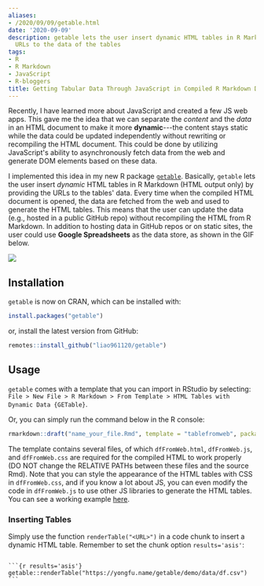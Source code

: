 ```yaml
---
aliases:
- /2020/09/09/getable.html
date: '2020-09-09'
description: getable lets the user insert dynamic HTML tables in R Markdown by providing
  URLs to the data of the tables
tags:
- R
- R Markdown
- JavaScript
- R-bloggers
title: Getting Tabular Data Through JavaScript in Compiled R Markdown Documents
---
```



Recently, I have learned more about JavaScript and created a few JS web apps. This gave me the idea that we can separate the *content* and the *data* in an HTML document to make it more **dynamic**---the content stays static while the data could be updated independently without rewriting or recompiling the HTML document. This could be done by utilizing JavaScript's ability to asynchronously fetch data from the web and generate DOM elements based on these data.

I implemented this idea in my new R package [`getable`](https://github.com/liao961120/getable). Basically, `getable` lets the user insert *dynamic* HTML tables in R Markdown (HTML output only) by providing the URLs to the tables' data. Every time when the compiled HTML document is opened, the data are fetched from the web and used to generate the HTML tables. This means that the user can update the data (e.g., hosted in a public GitHub repo) without recompiling the HTML from R Markdown.
In addition to hosting data in GitHub repos or on static sites, the user could use **Google Spreadsheets** as the data store, as shown in the GIF below.

![](https://img.yongfu.name/posts/getable.gif)


## Installation

`getable` is now on CRAN, which can be installed with:

```r
install.packages("getable")
```

or, install the latest version from GitHub:

```r
remotes::install_github("liao961120/getable")
```


## Usage

`getable` comes with a template that you can import in RStudio by selecting: `File > New File > R Markdown > From Template > HTML Tables with Dynamic Data {GETable}`.

Or, you can simply run the command below in the R console:

```r
rmarkdown::draft("name_your_file.Rmd", template = "tablefromweb", package = "getable")
```

The template contains several files, of which `dfFromWeb.html`, `dfFromWeb.js`, and `dfFromWeb.css` are required for the compiled HTML to work properly (DO NOT change the RELATIVE PATHs between these files and the source Rmd). Note that you can style the appearance of the HTML tables with CSS in `dfFromWeb.css`, and if you know a lot about JS, you can even modify the code in `dfFromWeb.js` to use other JS libraries to generate the HTML tables. You can see a working example [here](https://yongfu.name/getable/demo/).


### Inserting Tables

Simply use the function `renderTable("<URL>")` in a code chunk to insert a dynamic HTML table. Remember to set the chunk option `results='asis'`:

````rmd

```{r results='asis'}
getable::renderTable("https://yongfu.name/getable/demo/data/df.csv")
```
````

